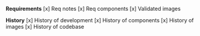 **Requirements**
    [x]  Req notes
    [x]  Req components
    [x]  Validated images

**History**
    [x]  History of development
    [x]  History of components
    [x]  History of images
    [x]  History of codebase